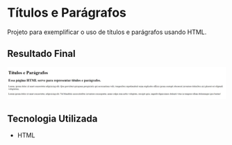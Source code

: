 # Títulos e Parágrafos
Projeto para exemplificar o uso de títulos e parágrafos usando HTML.

## Resultado Final

[<img src="./resultado.jpg" alt="títulos e parágrafos usando HTML">](https://priscila199.github.io/titulos-e-paragrafos/)

## Tecnologia Utilizada
- HTML
